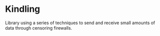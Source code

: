 # Kindling
Library using a series of techniques to send and receive small amounts of data through censoring firewalls.
